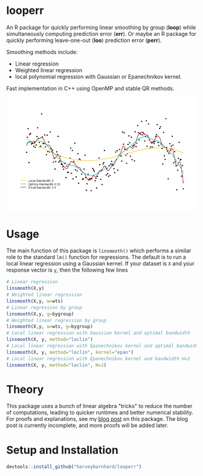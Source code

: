 # looperr
An R package for quickly performing linear smoothing by group (**loop**) while
simultaneously computing prediction error (**err**). Or maybe an R package
for quickly performing leave-one-out (**loo**) prediction error (**perr**).

Smoothing methods include:
* Linear regression
* Weighted linear regression
* local polynomial regression with Gaussian or Epanechnikov kernel.

Fast implementation in C++ using OpenMP and stable QR methods. 

![](examples/looperr_example1.png)

# Usage
The main function of this package is `linsmooth()` which
performs a similar role to the standard `lm()` function for
regressions. The default is to run a local linear regression using
a Gaussian kernel. If your dataset is `X` and your response vector is `y`,
then the following few lines 

```r
# Linear regression
linsmooth(X,y)
# Weighted linear regression
linsmooth(X,y, w=wts)
# Linear regression by group
linsmooth(X,y, g=bygroup)
# Weighted linear regression by group
linsmooth(X,y, w=wts, g=bygroup)
# Local linear regression with Gaussian kernel and optimal bandwidth
linsmooth(X, y, method="loclin")
# Local linear regression with Epanechnikov kernel and optimal bandwidth
linsmooth(X, y, method="loclin", kernel="epan")
# Local linear regression with Epanechnikov kernel and bandwidth H=1
linsmooth(X, y, method="loclin", H=1)
```

# Theory
This package uses a bunch of linear algebra "tricks" to reduce
the number of computations, leading to quicker runtimes
and better numerical stability. For proofs and explanations,
see my
[blog post](https://harveybarnhard.com/posts/evaluating-prediction-error.html)
on this package. The blog post is currently incomplete, and
more proofs will be added later.

# Setup and Installation

```r
devtools::install_github("harveybarnhard/looperr")
```
